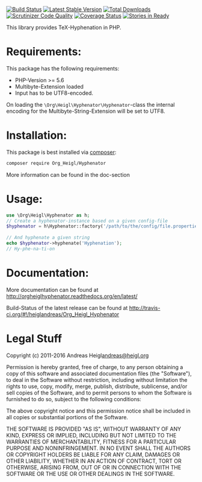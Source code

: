 [![Build Status](https://travis-ci.org/heiglandreas/Org_Heigl_Hyphenator.png?branch=master)](https://travis-ci.org/heiglandreas/Org_Heigl_Hyphenator)
[![Latest Stable Version](https://poser.pugx.org/org_heigl/hyphenator/v/stable.png)](https://packagist.org/packages/org_heigl/hyphenator)
[![Total Downloads](https://poser.pugx.org/org_heigl/hyphenator/downloads.png)](https://packagist.org/packages/org_heigl/hyphenator)
[![Scrutinizer Code Quality](https://scrutinizer-ci.com/g/heiglandreas/Org_Heigl_Hyphenator/badges/quality-score.png?b=master)](https://scrutinizer-ci.com/g/heiglandreas/Org_Heigl_Hyphenator/?branch=master)
[![Coverage Status](https://coveralls.io/repos/github/heiglandreas/Org_Heigl_Hyphenator/badge.svg?branch=master)](https://coveralls.io/github/heiglandreas/Org_Heigl_Hyphenator?branch=master)
[![Stories in Ready](https://badge.waffle.io/heiglandreas/Org_Heigl_Hyphenator.png?label=ready)](https://waffle.io/heiglandreas/Org_Heigl_Hyphenator)  

This library provides TeX-Hyphenation in PHP.

# Requirements:

This package has the following requirements:

* PHP-Version >= 5.6
* Multibyte-Extension loaded
* Input has to be UTF8-encoded.

On loading the `\Org\Heigl\Hyphenator\Hyphenator`-class the internal encoding for
the Multibyte-String-Extension will be set to UTF8.

# Installation: 
 
This package is best installed via [composer](https://getcomposer.org):

```bash
composer require Org_Heigl/Hyphenator
```

More information can be found in the doc-section

# Usage: 

```php
use \Org\Heigl\Hyphenator as h;
// Create a hyphenator-instance based on a given config-file
$hyphenator = h\Hyphenator::factory('/path/to/the/config/file.properties');
 
// And hyphenate a given string
echo $hyphenator->hyphenate('Hyphenation');
// Hy-phe-na-ti-on
```

# Documentation:
 
More documentation can be found at http://orgheiglhyphenator.readthedocs.org/en/latest/

Build-Status of the latest release can be found at http://travis-ci.org/#!/heiglandreas/Org_Heigl_Hyphenator

# Legal Stuff

Copyright (c) 2011-2016 Andreas Heigl<andreas@heigl.org>

Permission is hereby granted, free of charge, to any person obtaining a copy
of this software and associated documentation files (the "Software"), to deal
in the Software without restriction, including without limitation the rights
to use, copy, modify, merge, publish, distribute, sublicense, and/or sell
copies of the Software, and to permit persons to whom the Software is
furnished to do so, subject to the following conditions:

The above copyright notice and this permission notice shall be included in
all copies or substantial portions of the Software.

THE SOFTWARE IS PROVIDED "AS IS", WITHOUT WARRANTY OF ANY KIND, EXPRESS OR
IMPLIED, INCLUDING BUT NOT LIMITED TO THE WARRANTIES OF MERCHANTABILITY,
FITNESS FOR A PARTICULAR PURPOSE AND NONINFRINGEMENT. IN NO EVENT SHALL THE
AUTHORS OR COPYRIGHT HOLDERS BE LIABLE FOR ANY CLAIM, DAMAGES OR OTHER
LIABILITY, WHETHER IN AN ACTION OF CONTRACT, TORT OR OTHERWISE, ARISING FROM,
OUT OF OR IN CONNECTION WITH THE SOFTWARE OR THE USE OR OTHER DEALINGS IN
THE SOFTWARE.

